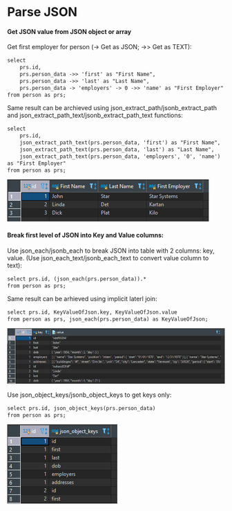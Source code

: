 # Parse JSON

#### Get JSON value from JSON object or array

Get first employer for person (-> Get as JSON; ->> Get as TEXT):

```
select
	prs.id,
	prs.person_data ->> 'first' as "First Name",
	prs.person_data ->> 'last' as "Last Name",
	prs.person_data -> 'employers' -> 0 ->> 'name' as "First Employer"
from person as prs;
```

Same result can be archieved using json_extract_path/jsonb_extract_path and json_extract_path_text/jsonb_extract_path_text functions:

```
select
	prs.id,
	json_extract_path_text(prs.person_data, 'first') as "First Name",
	json_extract_path_text(prs.person_data, 'last') as "Last Name",
	json_extract_path_text(prs.person_data, 'employers', '0', 'name') as "First Employer"
from person as prs;
```

![](images/get_by_key_image.PNG)

#### Break first level of JSON into Key and Value columns:

Use json_each/jsonb_each to break JSON into table with 2 columns: key, value. (Use json_each_text/jsonb_each_text to convert value column to text):

```
select prs.id, (json_each(prs.person_data)).*
from person as prs;
```

Same result can be arhieved using implicit laterl join:

```
select prs.id, KeyValueOfJson.key, KeyValueOfJson.value
from person as prs, json_each(prs.person_data) as KeyValueOfJson;
```
![](images/json_each_image.PNG)

Use json_object_keys/jsonb_object_keys to get keys only:

```
select prs.id, json_object_keys(prs.person_data)
from person as prs;
```
![](images/json_object_keys.PNG)


